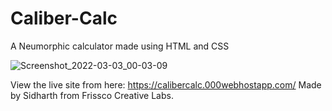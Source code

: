 # Caliber-Calc
A Neumorphic calculator made using HTML and CSS

![Screenshot_2022-03-03_00-03-09](https://user-images.githubusercontent.com/74899678/156425929-9ceda75c-4851-48a8-933e-bd2342dde8d4.png)

View the live site from here: https://calibercalc.000webhostapp.com/
Made by Sidharth from Frissco Creative Labs.
